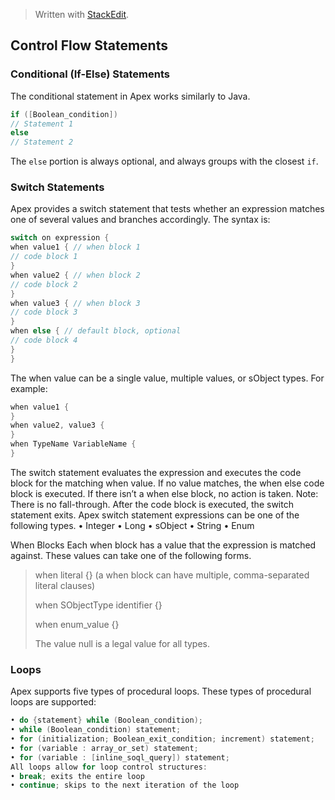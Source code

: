 ﻿


> Written with [StackEdit](https://stackedit.io/).

## Control Flow Statements

### Conditional (If-Else) Statements 


The conditional statement in Apex works similarly to Java.

```java
if ([Boolean_condition])
// Statement 1
else
// Statement 2
```
The `else` portion is always optional, and always groups with the closest `if`. 

### Switch Statements

Apex provides a switch statement that tests whether an expression matches one of several values and branches accordingly.
The syntax is:
```java
switch on expression {
when value1 { // when block 1
// code block 1
}
when value2 { // when block 2
// code block 2
}
when value3 { // when block 3
// code block 3
}
when else { // default block, optional
// code block 4
}
}
```

The when value can be a single value, multiple values, or sObject types. For example:

```java
when value1 {
}
when value2, value3 {
}
when TypeName VariableName {
}
```

The switch statement evaluates the expression and executes the code block for the matching when value. If no value matches, the
when else code block is executed. If there isn’t a when else block, no action is taken.
Note: There is no fall-through. After the code block is executed, the switch statement exits.
Apex switch statement expressions can be one of the following types.
• Integer
• Long
• sObject
• String
• Enum

When Blocks
Each when block has a value that the expression is matched against. These values can take one of the following forms.
> when literal {} (a when block can have multiple, comma-separated literal clauses)
> 
>when SObjectType identifier {}
>
>when enum_value {}
>
>The value null is a legal value for all types.

### Loops

Apex supports five types of procedural loops.
These types of procedural loops are supported:

```java
• do {statement} while (Boolean_condition);
• while (Boolean_condition) statement;
• for (initialization; Boolean_exit_condition; increment) statement;
• for (variable : array_or_set) statement;
• for (variable : [inline_soql_query]) statement;
All loops allow for loop control structures:
• break; exits the entire loop
• continue; skips to the next iteration of the loop
```
